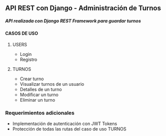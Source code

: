 ## API REST con Django - Administración de Turnos

##### API realizada con Django REST Framework para guardar turnos

#### CASOS DE USO
1. USERS
    - Login
    - Registro

2. TURNOS
    - Crear turno
    - Visualizar turnos de un usuario
    - Detalles de un turno
    - Modificar un turno
    - Eliminar un turno

### Requerimientos adicionales
- Implementación de autenticación con JWT Tokens
- Protección de todas las rutas del caso de uso TURNOS
